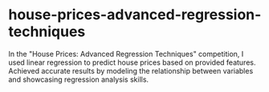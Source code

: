 # house-prices-advanced-regression-techniques
In the "House Prices: Advanced Regression Techniques" competition, I used linear regression to predict house prices based on provided features. Achieved accurate results by modeling the relationship between variables and showcasing regression analysis skills.
